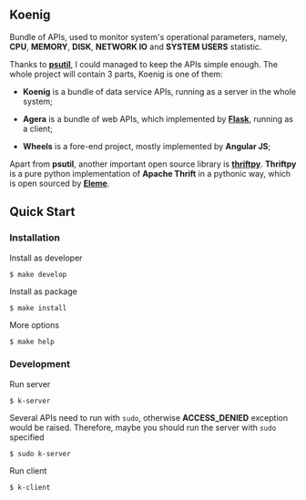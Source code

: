 ## Koenig

Bundle of APIs, used to monitor system's operational parameters, namely, __CPU__, __MEMORY__, __DISK__, __NETWORK IO__ and __SYSTEM USERS__ statistic.

Thanks to [__psutil__](https://github.com/giampaolo/psutil), I could managed to keep the APIs simple enough. The whole project will contain 3 parts, Koenig is one of them:

* __Koenig__ is a bundle of data service APIs, running as a server in the whole system;

* __Agera__ is a bundle of web APIs, which implemented by [__Flask__](https://github.com/mitsuhiko/flask), running as a client;

* __Wheels__ is a fore-end project, mostly implemented by __Angular JS__;

Apart from __psutil__, another important open source library is [__thriftpy__](https://github.com/eleme/thriftpy). __Thriftpy__ is a pure python implementation of __Apache Thrift__ in a pythonic way, which is open sourced by [__Eleme__](http://v5.ele.me/).


## Quick Start


### Installation

Install as developer

```
$ make develop
```

Install as package

```
$ make install
```

More options

```
$ make help
```

### Development

Run server

```
$ k-server
```

Several APIs need to run with `sudo`, otherwise  __ACCESS_DENIED__  exception would be raised. Therefore, maybe you should run the server with `sudo` specified

```
$ sudo k-server
```

Run client

```
$ k-client
```
